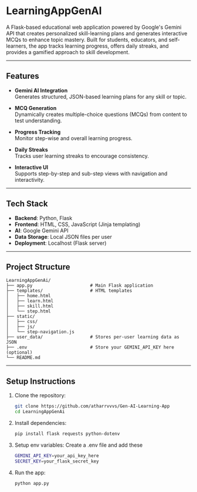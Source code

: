 # LearningAppGenAI 

A Flask-based educational web application powered by Google's Gemini API that creates personalized skill-learning plans and generates interactive MCQs to enhance topic mastery. Built for students, educators, and self-learners, the app tracks learning progress, offers daily streaks, and provides a gamified approach to skill development.

---

## Features

- **Gemini AI Integration**  
  Generates structured, JSON-based learning plans for any skill or topic.

- **MCQ Generation**  
  Dynamically creates multiple-choice questions (MCQs) from content to test understanding.

- **Progress Tracking**  
  Monitor step-wise and overall learning progress.

- **Daily Streaks**  
  Tracks user learning streaks to encourage consistency.

- **Interactive UI**  
  Supports step-by-step and sub-step views with navigation and interactivity.

---

## Tech Stack

- **Backend**: Python, Flask
- **Frontend**: HTML, CSS, JavaScript (Jinja templating)
- **AI**: Google Gemini API
- **Data Storage**: Local JSON files per user
- **Deployment**: Localhost (Flask server)

---

## Project Structure

```
LearningAppGenAi/
├── app.py                      # Main Flask application
├── templates/                  # HTML templates
│   ├── home.html
│   ├── learn.html
│   ├── skill.html
│   └── step.html
├── static/
│   ├── css/
│   ├── js/
│   └── step-navigation.js
├── user_data/                  # Stores per-user learning data as JSON
├── .env                        # Store your GEMINI_API_KEY here (optional)
└── README.md
```
---

## Setup Instructions
1. Clone the repository:
   ```bash
   git clone https://github.com/atharrvvvs/Gen-AI-Learning-App
   cd LearningAppGenAi
   ```
2. Install dependencies:
   ```bash
   pip install flask requests python-dotenv
   ```
3. Setup env variables: Create a .env file and add these
   ```bash
   GEMINI_API_KEY=your_api_key_here
   SECRET_KEY=your_flask_secret_key
   ```
4. Run the app:
   ```bash
   python app.py
   ```
   
